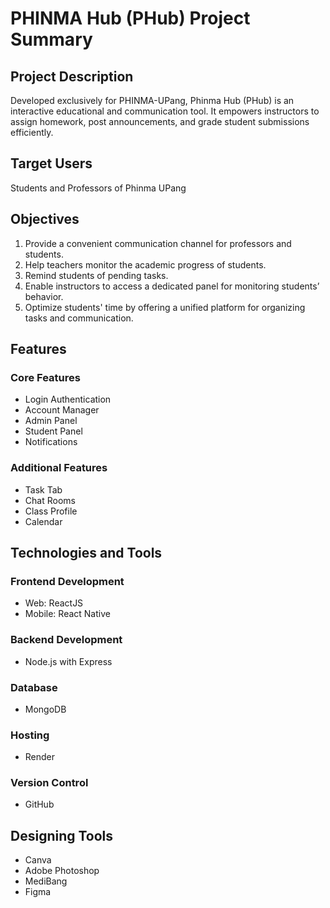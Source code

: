 # PHINMA Hub (PHub) Project Summary

## Project Description

Developed exclusively for PHINMA-UPang, Phinma Hub (PHub) is an interactive educational and communication tool. It empowers instructors to assign homework, post announcements, and grade student submissions efficiently.

## Target Users

Students and Professors of Phinma UPang

## Objectives

1. Provide a convenient communication channel for professors and students.
2. Help teachers monitor the academic progress of students.
3. Remind students of pending tasks.
4. Enable instructors to access a dedicated panel for monitoring students’ behavior.
5. Optimize students' time by offering a unified platform for organizing tasks and communication.

## Features

### Core Features

-   Login Authentication
-   Account Manager
-   Admin Panel
-   Student Panel
-   Notifications

### Additional Features

-   Task Tab
-   Chat Rooms
-   Class Profile
-   Calendar

## Technologies and Tools

### Frontend Development

-   Web: ReactJS
-   Mobile: React Native

### Backend Development

-   Node.js with Express

### Database

-   MongoDB

### Hosting

-   Render

### Version Control

-   GitHub

## Designing Tools

-   Canva
-   Adobe Photoshop
-   MediBang
-   Figma

